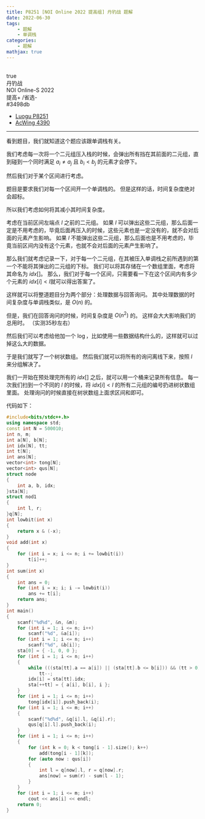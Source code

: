 ```yaml
---
title: P8251 [NOI Online 2022 提高组] 丹钓战 题解
date: 2022-06-30
tags:
	- 题解
	- 单调栈
categories:
	- 题解
mathjax: true
---
```

<br>
<!-- more -->
<div id="problem-card-vis">true</div>
<div id="problem-info-name">丹钓战</div>
<div id="problem-info-from">NOI Online-S 2022</div>
<div id="problem-info-difficulty">提高+ /省选-</div>
<div id="problem-info-color">#3498db</div>
<div id="problem-info-submit"><ul><li><a href="https://www.luogu.com.cn/problem/P8251">Luogu P8251</a></li><li><a href="https://www.acwing.com/problem/content/4393/">AcWing 4390</a></li></ul></div>

----

看到题目，我们就知道这个题应该跟单调栈有关。

我们考虑每一次将一个二元组压入栈的时候，会弹出所有挡在其前面的二元组，直到碰到一个同时满足 $a_i \neq a_j$ 且 $b_i < b_j$ 的元素才会停下。

然后我们对于某个区间进行考虑。

题目是要求我们对每一个区间开一个单调栈的。
但是这样的话，时间复杂度绝对会超标。

所以我们考虑如何将其减小其时间复杂度。

考虑在当前区间左端点 $l$ 之前的二元组。
如果 $l$ 可以弹出这些二元组，那么后面一定是不用考虑的，毕竟后面再压入的时候，这些元素也是一定没有的，就不会对后面的元素产生影响。
如果 $l$ 不能弹出这些二元组，那么后面也是不用考虑的，毕竟当前区间内没有这个元素，也就不会对后面的元素产生影响了。

那么我们就考虑记录一下，对于每一个二元组，在其被压入单调栈之前所遇到的第一个不能将其弹出的二元组的下标。 
我们可以将其存储在一个数组里面，考虑将其命名为 $idx[]$。
那么，我们对于每一个区间，只需要看一下在这个区间内有多少个元素的 $idx[i] < l$就可以得出答案了。

这样就可以将整道题目分为两个部分：处理数据与回答询问。
其中处理数据的时间复杂度与单调栈类似，是 $O(n)$ 的。

但是，我们在回答询问的时候，时间复杂度是 $O(n^2)$ 的。
这样会大大影响我们的总用时。
（实测35秒左右）

然后我们可以考虑给他加一个 $\log$，比如使用一些数据结构什么的，这样就可以过掉这么大的数据。

于是我们就写了一个树状数组。
然后我们就可以将所有的询问离线下来，按照 $l$ 来分组解决了。

我们一开始在预处理完所有的 $idx[]$ 之后，就可以用一个桶来记录所有信息。
每一次我们扫到一个不同的 $l$ 的时候，将 $idx[i] < l$ 的所有二元组的编号扔进树状数组里面。
处理询问的时候直接在树状数组上面求区间和即可。

代码如下：

``` cpp
#include<bits/stdc++.h>
using namespace std;
const int N = 500010;
int n, m;
int a[N], b[N];
int idx[N], tt;
int t[N];
int ans[N];
vector<int> tong[N];
vector<int> qus[N];
struct node
{
	int a, b, idx;
}sta[N];
struct nod1
{
	int l, r;
}q[N];
int lowbit(int x)
{
	return x & (-x);
}
void add(int x)
{
	for (int i = x; i <= n; i += lowbit(i))
		t[i]++;
}
int sum(int x)
{
	int ans = 0;
	for (int i = x; i; i -= lowbit(i))
		ans += t[i];
	return ans;
}
int main()
{
	scanf("%d%d", &n, &m);
	for (int i = 1; i <= n; i++)
		scanf("%d", &a[i]);
	for (int i = 1; i <= n; i++)
		scanf("%d", &b[i]);
	sta[0] = { -1, 0, 0 };
	for (int i = 1; i <= n; i++)
	{
		while (((sta[tt].a == a[i]) || (sta[tt].b <= b[i])) && (tt > 0))
			tt--;
		idx[i] = sta[tt].idx;
		sta[++tt] = { a[i], b[i], i };
	}
	for (int i = 1; i <= n; i++)
		tong[idx[i]].push_back(i);
	for (int i = 1; i <= m; i++)
	{
		scanf("%d%d", &q[i].l, &q[i].r);
		qus[q[i].l].push_back(i);
	}
	for (int i = 1; i <= n; i++)
	{
		for (int k = 0; k < tong[i - 1].size(); k++)
			add(tong[i - 1][k]);
		for (auto now : qus[i])
		{
			int l = q[now].l, r = q[now].r;
			ans[now] = sum(r) - sum(l - 1);
		}
	}
	for (int i = 1; i <= m; i++)
		cout << ans[i] << endl;
	return 0;
}
```
